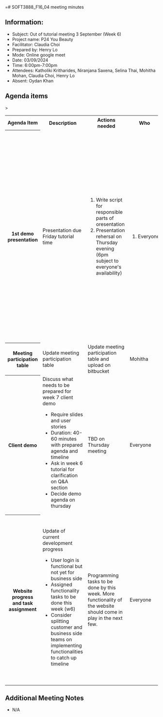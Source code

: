 =# SOFT3888_F16_04 meeting minutes

## Information:
- Subject: Out of tutorial meeting 3 September (Week 6)
- Project name: P24 You Beauty
- Facilitator: Claudia Choi
- Prepared by: Henry Lo
- Mode: Online google meet
- Date: 03/09/2024
- Time: 6:00pm-7:00pm
- Attendees: Katholiki Kritharides, Niranjana Saxena,  Selina Thai, Mohitha Mohan, Claudia Choi, Henry Lo
- Absent: Oydan Khan

## Agenda items

<table>

<tr>
    <th> Agenda Item </th>
    <th> Description </th>
    <th> Actions needed</th>
    <th> Who </th>>
    <th> Notes/Decisions </th>
</tr>

<tr>
    <th> 1st demo presentation</th>
    <td> Presentation due Friday tutorial time 
    </td>
    <td><ol>
        <li>Write script for responsible parts of oresentation</li>
        <li>Presentation rehersal on Thursday evening (6pm subject to everyone's availability)
        </li>
    </ol>
    </td>
    <td><ol>
        <li>Everyone</li>
    </ol>
    </td>
    <td><ul>
        <li>Mohitha to talk about overview and stakeholder (1m)</li>
        <li>Henry to talk about requirements (1m)</li>
        <li>Kathy to talk about testing plan (1m)</li>
        <li>Oydan to talk about implemented user stories (3m)</li>
        <li>Kathy to talk about plan for other stories (30s)        </li>
        <li>Oydan to talk about system architecture (1m)        </li>
        <li>Niranjana to talk about potential risks (30s)        </li>
        <li>Salina to talk about group process (1m)        </li>
        <li>Claudia to talk about Discipline (30s)        </li>
    </ul></td>
</tr>

<tr>
    <th> Meeting participation table </th>
    <td> Update meeting participation table</td>
    <td> Update meeting participation table and upload on bitbucket</td>
    <td> Mohitha
    </td>
    <td>Finish by next week</td>
</tr>

<tr>
    <th> Client demo </th>
    <td> Discuss what needs to be prepared for week 7 client demo
        <ul>
        <li>Require slides and user stories</li>
        <li>Duration: 40-60 minutes with prepared agenda and timeline</li>
        <li>Ask in week 6 tutorial for clarification on Q&A section</li>
        <li>Decide demo agenda on thursday</li>
        </ul>
    </td>
    <td>TBD on Thursday meeting</td>
    <td>Everyone   </td>
    <td>
    </td>
</tr>

<tr>
    <th> Website progress and task assignment </th>
    <td> Update of current development progress
        <ul>
        <li>User login is functional but not yet for business side</li>
        <li>Assigned functionality tasks to be done this week (w6)</li>
        <li>Consider splitting customer and business side teams on implementing functionalities to catch up timeline</li>
        </ul>
    </td>
    <td>Programming tasks to be done by this week. More functionality of the website should come in play in the next few.</td>
    <td>Everyone</td>
    <td>
        <ul>
        <li>Claudia to do figma pages/wireframe</li>
        <li>Henry to do business sign up, email notification for foget password</li>
        <li>Salina to do sitemap - standardized page name</li>
        <li>Narangina to finish business pre-login page</li>
        <li>Kathy to do profile page (flex display)</li>
        <li>Mohitha to do FAQ</li>
        <li>Oydan to add instructions to use webapp and complete manage booking page</li>
        </ul>
    </td>
</tr>



</table>

## Additional Meeting Notes
- N/A